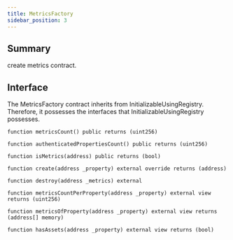 ```yaml
---
title: MetricsFactory
sidebar_position: 3
---
```


## Summary

create metrics contract.

## Interface
The MetricsFactory contract inherits from InitializableUsingRegistry. Therefore, it possesses the interfaces that InitializableUsingRegistry possesses.

`function metricsCount() public returns (uint256)`

`function authenticatedPropertiesCount() public returns (uint256)`

`function isMetrics(address) public returns (bool)`

`function create(address _property) external override returns (address)`

`function destroy(address _metrics) external`

`function metricsCountPerProperty(address _property) external view returns (uint256)`

`function metricsOfProperty(address _property) external view returns (address[] memory)`

`function hasAssets(address _property) external view returns (bool)`